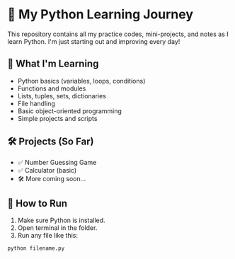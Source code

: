 # 🐍 My Python Learning Journey

This repository contains all my practice codes, mini-projects, and notes as I learn Python. I'm just starting out and improving every day!

## 📌 What I'm Learning

- Python basics (variables, loops, conditions)
- Functions and modules
- Lists, tuples, sets, dictionaries
- File handling
- Basic object-oriented programming
- Simple projects and scripts

## 🛠 Projects (So Far)

- ✅ Number Guessing Game
- ✅ Calculator (basic)
- 🛠️ More coming soon...

## 🚀 How to Run

1. Make sure Python is installed.
2. Open terminal in the folder.
3. Run any file like this:

```bash
python filename.py
